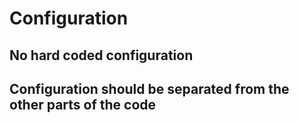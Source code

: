 # Configuration

## No hard coded configuration

## Configuration should be separated from the other parts of the code
